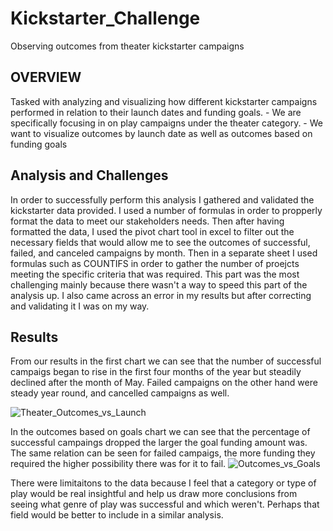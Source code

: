 # Kickstarter_Challenge
Observing outcomes from theater kickstarter campaigns 

## OVERVIEW
  Tasked with analyzing and visualizing how different kickstarter campaigns performed in relation to their launch dates and funding goals.
    - We are specifically focusing in on play campaigns under the theater category.
    - We want to visualize outcomes by launch date as well as outcomes based on funding goals

## Analysis and Challenges

  In order to successfully perform this analysis I gathered and validated the kickstarter data provided. I used a number of formulas in order to propperly format the data to meet our stakeholders needs. Then after having formatted the data, I used the pivot chart tool in excel to filter out the necessary fields that would allow me to see the outcomes of successful, failed, and canceled campaigns by month.
  Then in a separate sheet I used formulas such as COUNTIFS in order to gather the number of proejcts meeting the specific criteria that was required. This part was the most challenging mainly because there wasn't a way to speed this part of the analysis up. I also came across an error in my results but after correcting and validating it I was on my way.
  
  ## Results
  
  From our results in the first chart we can see that the number of successful campaigs began to rise in the first four months of the year but steadily declined after the month of May. Failed campaigns on the other hand were steady year round, and cancelled campaigns as well.
  
  ![Theater_Outcomes_vs_Launch](https://user-images.githubusercontent.com/107452167/175875983-a736b0dc-148d-4f8a-bbdf-0a61e121267c.png)

In the outcomes based on goals chart we can see that the percentage of successful campaings dropped the larger the goal funding amount was. The same relation can be seen for failed campaigs, the more funding they required the higher possibility there was for it to fail.
![Outcomes_vs_Goals](https://user-images.githubusercontent.com/107452167/175876765-dcc02fc9-ae7f-42af-b506-9bad75bd4123.png)

There were limitaitons to the data because I feel that a category or type of play would be real insightful and help us draw more conclusions from seeing what genre of play was successful and which weren't. Perhaps that field would be better to include in a similar analysis.
